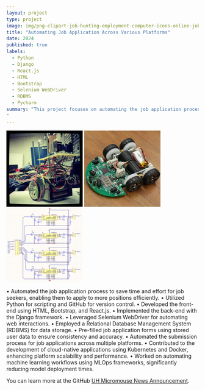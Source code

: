 ```yaml
---
layout: project
type: project
image: img/png-clipart-job-hunting-employment-computer-icons-online-job-search-miscellaneous-text.png
title: "Automating Job Application Across Various Platforms"
date: 2024
published: true
labels:
  - Python
  - Django
  - React.js
  - HTML
  - Bootstrap
  - Selenium WebDriver
  - RDBMS
  - Pycharm
summary: "This project focuses on automating the job application process to streamline the efforts of job seekers. By leveraging cutting-edge technologies, the system allows users to apply for multiple job positions efficiently and accurately. It integrates front-end and back-end systems with automation tools to simplify repetitive tasks, ensuring a seamless experience for users. This project demonstrates expertise in full-stack development and automation.
"
---
```


<div class="text-center p-4">
  <img width="200px" src="../img/micromouse/micromouse-robot.png" class="img-thumbnail" >
  <img width="200px" src="../img/micromouse/micromouse-robot-2.jpg" class="img-thumbnail" >
  <img width="200px" src="../img/micromouse/micromouse-circuit.png" class="img-thumbnail" >
</div>

• Automated the job application process to save time and effort for job seekers, enabling them to apply to more positions efficiently.
• Utilized Python for scripting and GitHub for version control.
• Developed the front-end using HTML, Bootstrap, and React.js.
• Implemented the back-end with the Django framework.
• Leveraged Selenium WebDriver for automating web interactions.
• Employed a Relational Database Management System (RDBMS) for data storage.
• Pre-filled job application forms using stored user data to ensure consistency and accuracy.
• Automated the submission process for job applications across multiple platforms.
• Contributed to the development of cloud-native applications using Kubernetes and Docker, enhancing platform
scalability and performance.
• Worked on automating machine learning workflows using MLOps frameworks, significantly reducing model
deployment times.

You can learn more at the GitHub [UH Micromouse News Announcement](https://manoa.hawaii.edu/news/article.php?aId=2857).
